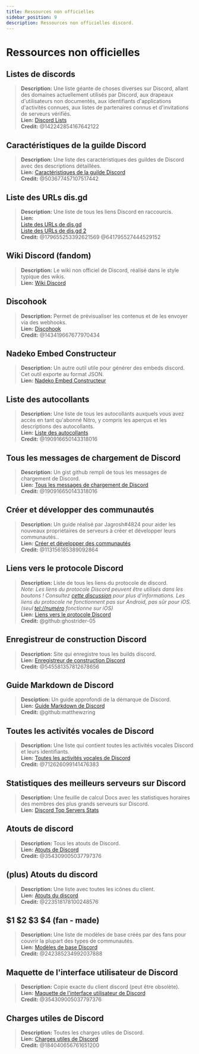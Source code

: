 ```yaml
---
title: Ressources non officielles
sidebar_position: 9
description: Ressources non officielles discord.
---
```


# Ressources non officielles

## Listes de discords
> __Description:__ Une liste géante de choses diverses sur Discord, allant des domaines actuellement utilisés par Discord, aux drapeaux d'utilisateurs non documentés, aux identifiants d'applications d'activités connues, aux listes de partenaires connus et d'invitations de serveurs vérifiés.   <br/>
__Lien:__ [Discord Lists](https://github.com/Delitefully/DiscordLists)   <br/>
__Credit:__ @142242854167642122

## Caractéristiques de la guilde Discord
> __Description:__ Une liste des caractéristiques des guildes de Discord avec des descriptions détaillées.  <br/>
__Lien:__ [Caractéristiques de la guilde Discord](https://gist.github.com/Techy/ecc60b12e94f8fc8185f09b82aa91dd2)  <br/>
__Credit:__ @503677457107517442

## Liste des URLs dis.gd
> __Description:__ Une liste de tous les liens Discord en raccourcis.  <br/>
__Lien:__  <br/>
[Liste des URLs de dis.gd](https://herogamers.dev/dis.gd/)   <br/>
[Liste des URLs de dis.gd 2](https://thecutefoxxy.com/discord-shortlinks)  <br/>
__Credit:__ @179655253392621569 @641795527444529152

## Wiki Discord (fandom)
> __Description:__ Le wiki non officiel de Discord, réalisé dans le style typique des wikis.  <br/>
__Lien:__ [Wiki Discord](https://discord.fandom.com/wiki/Discord) 

## Discohook 
> __Description:__ Permet de prévisualiser les contenus et de les envoyer via des webhooks.  <br/>
__Lien:__ [Discohook](https://discohook.org/)   <br/>
__Credit:__ @143419667677970434

## Nadeko Embed Constructeur
> __Description:__ Un autre outil utile pour générer des embeds discord. Cet outil exporte au format JSON.  <br/>
__Lien:__ [Nadeko Embed Constructeur](https://embedbuilder.nadekobot.me/ )

## Liste des autocollants
> __Description:__ Une liste de tous les autocollants auxquels vous avez accès en tant qu'abonné Nitro, y compris les aperçus et les descriptions des autocollants.   <br/>
__Lien:__ [Liste des autocollants](https://stickers.advaith.io/)   <br/>
__Credit:__ @190916650143318016

## Tous les messages de chargement de Discord
> __Description:__ Un gist github rempli de tous les messages de chargement de Discord.  <br/>
__Lien:__ [Tous les messages de chargement de Discord](https://gist.github.com/advaith1/540543d6a2b7fd66abdb0eb02c002f88)  <br/>
__Credit:__ @190916650143318016

## Créer et développer des communautés
> __Description:__ Un guide réalisé par Jagrosh#4824 pour aider les nouveaux propriétaires de serveurs à créer et développer leurs communautés..   <br/>
__Lien:__ [Créer et développer des communautés](https://gist.github.com/jagrosh/342324d7084c9ebdac2fa3d0cd759d10)   <br/>
__Credit:__ @113156185389092864

## Liens vers le protocole Discord
> __Description:__ Liste de tous les liens du protocole de discord.   <br/>
*Note: Les liens du protocole Discord peuvent être utilisés dans les boutons ! Consultez [cette discussion](https://github.com/discord/discord-api-docs/discussions/3347#discussioncomment-1405699) pour plus d'informations. Les liens du protocole ne fonctionnent pas sur Android, pas sûr pour iOS. (seul <tel://numéro> fonctionne sur iOS)*   <br/>
__Lien:__ [Liens vers le protocole Discord](https://gist.github.com/ghostrider-05/8f1a0bfc27c7c4509b4ea4e8ce718af0)   <br/>
__Credit:__ @github:ghostrider-05

## Enregistreur de construction Discord
> __Description:__ Site qui enregistre tous les builds discord.   <br/>
__Lien:__ [Enregistreur de construction Discord](https://discord.sale/)  
__Credit:__ @545581357812678656

## Guide Markdown de Discord
> __Desciption:__ Un guide approfondi de la démarque de Discord.  <br/>
__Lien:__ [Guide Markdown de Discord](https://gist.github.com/matthewzring/9f7bbfd102003963f9be7dbcf7d40e51)  <br/>
__Credit:__ @github:matthewzring

## Toutes les activités vocales de Discord
> __Description:__ Une liste qui contient toutes les activités vocales Discord et leurs identifiants.   <br/>
__Lien:__ [Toutes les activités vocales de Discord](https://gist.github.com/GeneralSadaf/42d91a2b6a93a7db7a39208f2d8b53ad)   <br/>
__Credit:__ @712626099141476383
 
## Statistiques des meilleurs serveurs sur Discord
> __Description:__ Une feuille de calcul Docs avec les statistiques horaires des membres des plus grands serveurs sur Discord.   <br/>
__Lien:__ [Discord Top Servers Stats](https://docs.google.com/spreadsheets/d/1gRQ44Goa8x_M714pSmPXLHW3BAK5LzWzRn1MVXPeVn4/edit#gid=0)

## Atouts de discord
> __Description:__ Tous les atouts de Discord.   <br/>
__Lien:__ [Atouts de Discord](https://www.figma.com/community/file/992144378612759941/Discord-Resources)   <br/>
__Credit:__ @354309005037797376

## (plus) Atouts du discord
> __Description:__ Une liste avec toutes les icônes du client.   <br/>
__Lien:__ [Atouts du discord](https://gitlab.com/derpystuff/discord-asset-datamining )   <br/>
__Credit:__ @223518178100248576

## $1 $2 $3 $4 (fan - made)
> __Description:__ Une liste de modèles de base créés par des fans pour couvrir la plupart des types de communautés.  <br/>
__Lien:__ [Modèles de base Discord](https://gist.github.com/srnyx/12922980e75cf14508990bb36a6989a9)  <br/>
__Credit:__ @242385234992037888

## Maquette de l'interface utilisateur de Discord
> __Description:__ Copie exacte du client discord (peut être obsolète).   <br/>
__Lien:__ [Maquette de l'interface utilisateur de Discord](https://www.figma.com/community/file/994323951589690341/Discord-Desktop-UI)   <br/>
__Credit:__ @354309005037797376

## Charges utiles de Discord
> __Description:__ Toutes les charges utiles de Discord.   <br/>
__Lien:__ [Charges utiles de Discord](https://github.com/discord-payloads/discord-payloads)   <br/>
__Credit:__ @184040656761651200
